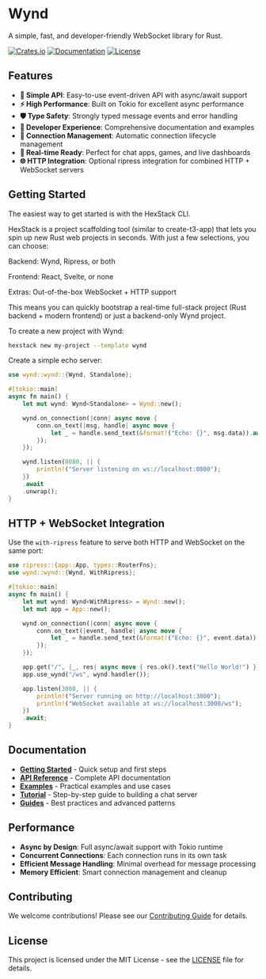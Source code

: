 # Wynd

A simple, fast, and developer-friendly WebSocket library for Rust.

[![Crates.io](https://img.shields.io/crates/v/wynd)](https://crates.io/crates/wynd)
[![Documentation](https://img.shields.io/docsrs/wynd)](https://docs.rs/wynd)
[![License](https://img.shields.io/crates/l/wynd)](LICENSE)

## Features

- **🚀 Simple API**: Easy-to-use event-driven API with async/await support
- **⚡ High Performance**: Built on Tokio for excellent async performance
- **🛡️ Type Safety**: Strongly typed message events and error handling
- **🔧 Developer Experience**: Comprehensive documentation and examples
- **🔄 Connection Management**: Automatic connection lifecycle management
- **📡 Real-time Ready**: Perfect for chat apps, games, and live dashboards
- **🌐 HTTP Integration**: Optional ripress integration for combined HTTP + WebSocket servers

## Getting Started

The easiest way to get started is with the HexStack CLI.

HexStack is a project scaffolding tool (similar to create-t3-app) that lets you spin up new Rust web projects in seconds. With just a few selections, you can choose:

Backend: Wynd, Ripress, or both

Frontend: React, Svelte, or none

Extras: Out-of-the-box WebSocket + HTTP support

This means you can quickly bootstrap a real-time full-stack project (Rust backend + modern frontend) or just a backend-only Wynd project.

To create a new project with Wynd:

```sh
hexstack new my-project --template wynd
```

Create a simple echo server:

```rust
use wynd::wynd::{Wynd, Standalone};

#[tokio::main]
async fn main() {
    let mut wynd: Wynd<Standalone> = Wynd::new();

    wynd.on_connection(|conn| async move {
        conn.on_text(|msg, handle| async move {
            let _ = handle.send_text(&format!("Echo: {}", msg.data)).await;
        });
    });

    wynd.listen(8080, || {
        println!("Server listening on ws://localhost:8080");
    })
    .await
    .unwrap();
}
```

## HTTP + WebSocket Integration

Use the `with-ripress` feature to serve both HTTP and WebSocket on the same port:

```rust
use ripress::{app::App, types::RouterFns};
use wynd::wynd::{Wynd, WithRipress};

#[tokio::main]
async fn main() {
    let mut wynd: Wynd<WithRipress> = Wynd::new();
    let mut app = App::new();

    wynd.on_connection(|conn| async move {
        conn.on_text(|event, handle| async move {
            let _ = handle.send_text(&format!("Echo: {}", event.data)).await;
        });
    });

    app.get("/", |_, res| async move { res.ok().text("Hello World!") });
    app.use_wynd("/ws", wynd.handler());

    app.listen(3000, || {
        println!("Server running on http://localhost:3000");
        println!("WebSocket available at ws://localhost:3000/ws");
    })
    .await;
}
```

## Documentation

- **[Getting Started](docs/getting-started.md)** - Quick setup and first steps
- **[API Reference](docs/api-reference/)** - Complete API documentation
- **[Examples](docs/example/)** - Practical examples and use cases
- **[Tutorial](docs/tutorial/)** - Step-by-step guide to building a chat server
- **[Guides](docs/guides/)** - Best practices and advanced patterns

## Performance

- **Async by Design**: Full async/await support with Tokio runtime
- **Concurrent Connections**: Each connection runs in its own task
- **Efficient Message Handling**: Minimal overhead for message processing
- **Memory Efficient**: Smart connection management and cleanup

## Contributing

We welcome contributions! Please see our [Contributing Guide](CONTRIBUTING.md) for details.

## License

This project is licensed under the MIT License - see the [LICENSE](LICENSE) file for details.
